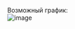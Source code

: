 Возможный график: \
![image](https://github.com/user-attachments/assets/900b68af-991f-458f-8d97-5e0096debe85)
